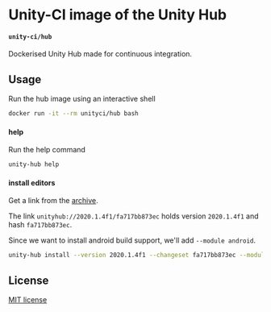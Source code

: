 # Unity-CI image of the Unity Hub

#### `unity-ci/hub`

Dockerised Unity Hub made for continuous integration.

## Usage

Run the hub image using an interactive shell

```bash
docker run -it --rm unityci/hub bash
```

#### help

Run the help command

```bash
unity-hub help
```

#### install editors

Get a link from the [archive](https://unity3d.com/get-unity/download/archive).

The link `unityhub://2020.1.4f1/fa717bb873ec` holds version `2020.1.4f1` and hash `fa717bb873ec`.

Since we want to install android build support, we'll add `--module android`.

```bash
unity-hub install --version 2020.1.4f1 --changeset fa717bb873ec --module android
```

## License

[MIT license](https://github.com/Unity-CI/docker/blob/main/LICENSE)
